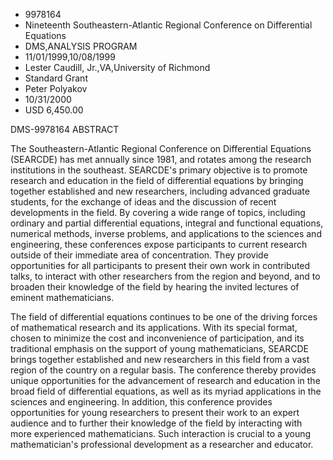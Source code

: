 
* 9978164
* Nineteenth Southeastern-Atlantic Regional Conference on Differential Equations
* DMS,ANALYSIS PROGRAM
* 11/01/1999,10/08/1999
* Lester Caudill, Jr.,VA,University of Richmond
* Standard Grant
* Peter Polyakov
* 10/31/2000
* USD 6,450.00

DMS-9978164 ABSTRACT

The Southeastern-Atlantic Regional Conference on Differential Equations
(SEARCDE) has met annually since 1981, and rotates among the research
institutions in the southeast. SEARCDE's primary objective is to promote
research and education in the field of differential equations by bringing
together established and new researchers, including advanced graduate students,
for the exchange of ideas and the discussion of recent developments in the
field. By covering a wide range of topics, including ordinary and partial
differential equations, integral and functional equations, numerical methods,
inverse problems, and applications to the sciences and engineering, these
conferences expose participants to current research outside of their immediate
area of concentration. They provide opportunities for all participants to
present their own work in contributed talks, to interact with other researchers
from the region and beyond, and to broaden their knowledge of the field by
hearing the invited lectures of eminent mathematicians.

The field of differential equations continues to be one of the driving forces of
mathematical research and its applications. With its special format, chosen to
minimize the cost and inconvenience of participation, and its traditional
emphasis on the support of young mathematicians, SEARCDE brings together
established and new researchers in this field from a vast region of the country
on a regular basis. The conference thereby provides unique opportunities for the
advancement of research and education in the broad field of differential
equations, as well as its myriad applications in the sciences and engineering.
In addition, this conference provides opportunities for young researchers to
present their work to an expert audience and to further their knowledge of the
field by interacting with more experienced mathematicians. Such interaction is
crucial to a young mathematician's professional development as a researcher and
educator.



